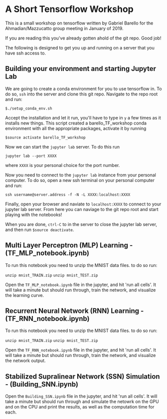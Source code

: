 # A Short Tensorflow Workshop

This is a small workshop on tensorflow written by Gabriel Barello for the Ahmadian/Mazzucatto group meeting in January of 2019.

If you are reading this you've already gotten ahold of the git repo. Good job!

The following is designed to get you up and running on a server that you have ssh access to.

## Building your environment and starting Jupyter Lab

We are going to create a conda environment for you to use tensorflow in. To do so, `ssh` into the server and clone this git repo. Navigate to the repo root and run:

`$./setup_conda_env.sh`

Accept the installation and let it run, you'll have to type in `y` a few times as it installs new things. This script created a barello_TF_workshop conda environment with all the appropriate packages, activate it by running

`$source activate barello_TF_workshop`

Now we can start the `jupyter lab` server. To do this run

`jupyter lab --port XXXX`

where `XXXX` is your personal choice for the port number.

Now you need to connect to the `jupyter lab` instance from your personal computer. To do so, open a new ssh terminal on your personal computer and run:

`ssh username@server.address -f -N -L XXXX:localhost:XXXX`

Finally, open your browser and naviate to `localhost:XXXX` to connect to your jupyter lab server. From here you can naviage to the git repo root and start playing with the notebooks!

When you are done, `ctrl-C` to in the server to close the jupyter lab server, and then run `$source deactivate`.

## Multi Layer Perceptron (MLP) Learning - (TF_MLP_notebook.ipynb)

To run this notebook you need to unzip the MNIST data files. to do so run:

`unzip mnist_TRAIN.zip`
`unzip mnist_TEST.zip`

Open the `TF_MLP_notebook.ipynb` file in the jupyter, and hit 'run all cells'. It will take a minute but should run through, train the network, and visualize the learning curve.

## Recurrent Neural Network (RNN) Learning - (TF_RNN_notebook.ipynb)

To run this notebook you need to unzip the MNIST data files. to do so run:

`unzip mnist_TRAIN.zip`
`unzip mnist_TEST.zip`

Open the `TF_RNN_notebook.ipynb` file in the jupyter, and hit 'run all cells'. It will take a minute but should run through, train the network, and visualize the network output.

## Stabilized Supralinear Network (SSN) Simulation - (Building_SNN.ipynb)

Open the `Building_SSN.ipynb` file in the jupyter, and hit 'run all cells'. It will take a minute but should run through and simulate the netowrk on the GPU and on the CPU and print the results, as well as the computation time for each.
